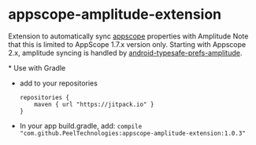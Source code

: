 # appscope-amplitude-extension
Extension to automatically sync [appscope](https://github.com/PeelTechnologies/appscope) properties with Amplitude
Note that this is limited to AppScope 1.7.x version only. Starting with Appscope 2.x, amplitude syncing is handled by [android-typesafe-prefs-amplitude](https://github.com/PeelTechnologies/android-typesafe-prefs-amplitude).

​* Use with Gradle
* add to your repositories
    ```
    repositories {
        maven { url "https://jitpack.io" }
    }
    ```
* In your app build.gradle, add:  ```compile "com.github.PeelTechnologies:appscope-amplitude-extension:1.0.3"```
